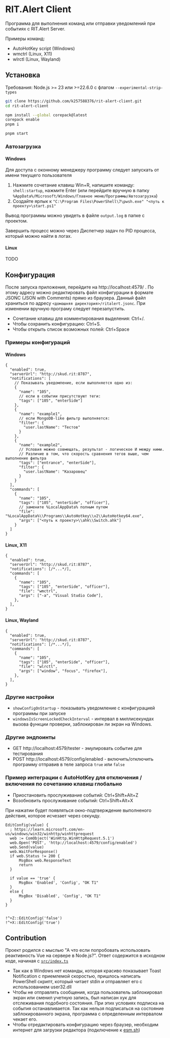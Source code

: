 # RIT.Alert Client

Программа для выполнения команд или отправки уведомлений при событиях с RIT.Alert Server.

Примеры команд:

- AutoHotKey script (Windows)
- wmctrl (Linux, X11)
- wlrctl (Linux, Wayland)

## Установка

Требования: Node.js >= 23 или >=22.6.0 c флагом `--experimental-strip-types`

```bash
git clone https://github.com/k257588376/rit-alert-client.git
cd rit-alert-client

npm install --global corepack@latest
corepack enable
pnpm i

pnpm start
```

### Автозагрузка

#### Windows

Для доступа с оконному менеджеру программу следует запускать от имени текущего пользователя

1. Нажмите сочетание клавиш Win+R, напишите команду: `shell:startup`,
   нажмите Enter (или перейдите вручную в папку `%AppData%/Microsoft/Windows/Главное меню/Программы/Автозагрузка`)
2. Создайте ярлык к `"C:\Program Files\PowerShell\7\pwsh.exe" "<путь к проекту>\start.ps1"`

Вывод программы можно увидеть в файле `output.log` в папке с проектом.

Завершить процесс можно через Диспетчер задач по PID процесса, который можно найти в логах.

#### Linux

TODO

## Конфигурация

После запуска приложения, перейдите на http://localhost:4579/ . По этому адресу можно редактировать файл конфигурации в формате JSONC (JSON with Comments) прямо из браузера. Данный файл храниться по адресу `<домашняя директория>/ritalert.jsonc`. При изменении вручную програму следует перезапустить.

- Сочетание клавиш для комментирования выделения: Сtrl+/. 
- Чтобы сохранить конфигурацию: Ctrl+S. 
- Чтобы открыть список возможных полей: Ctrl+Space

### Примеры конфигураций

#### Windows

```jsonc
{
  "enabled": true,
  "serverUrl": "http://skud.rit:8787",
  "notifications": [
    // Показывать уведомление, если выполняется одно из:
    {
      "name": "105",
      // если в событии присутствуют теги:
      "tags": ["105", "enterSide"]
    },
    {
      "name": "example1",
      // если MongoDB-like фильтр выполняется:
      "filter": {
        "user.lastName": "Тестов"
      }
    },
    {
      "name": "example2",
      // Условия можно совмещать, результат - логическое И между ними. 
      // Различие в том, что скорость сравнения тегов выше, чем выполнение фильтра
      "tags": ["entrance", "enterSide"],
      "filter": {
        "user.lastName": "Казаровец"
      }
    }
  ],
  "commands": [
    {
      "name": "105",
      "tags": ["105", "enterSide", "officer"],
      // замените %LocalAppData% полным путем
      "file": "%LocalAppData%\\Programs\\AutoHotkey\\v2\\AutoHotkey64.exe", 
      "args": ["<путь к проекту>\\ahk\\Switch.ahk"]
    }
  ]
}
```

#### Linux, X11

```jsonc
{
  "enabled": true,
  "serverUrl": "http://skud.rit:8787",
  "notifications": [/*...*/],
  "commands": [
    {
      "name": "105",
      "tags": ["105", "enterSide", "officer"],
      "file": "wmctrl",
      "args": ["-a", "Visual Studio Code"],
    },
  ],
}
```

#### Linux, Wayland
```jsonc
{
  "enabled": true,
  "serverUrl": "http://skud.rit:8787",
  "notifications": [/*...*/],
  "commands": [
    {
      "name": "105",
      "tags": ["105", "enterSide", "officer"],
      "file": "wlrctl",
      "args": ["window", "focus", "firefox"],
    },
  ],
}
```

### Другие настройки 

- `showConfigOnStartup` - показывать уведомление с конфигурацией программы при запуске
- `windowsIsScreenLockedCheckInterval` - интервал в миллисекундах вызова функции проверки, заблокирован ли экран на Windows.

### Другие эндпоинты

- GET http://localhost:4579/tester - эмулировать событие для тестирования
- POST http://localhost:4579/config/enabled - включить/отключить программу отправив в теле запроса `true` или `false`

### Пример интеграции с AutoHotKey для отключения / включения по сочетанию клавиш глобально

- Приостановить прослуживание событий: Ctrl+Shift+Alt+Z
- Возобновить прослуживание событий: Ctrl+Shift+Alt+X

При нажатии будет появляться окно-подтверждение выполненого действия, которое исчезает через секунду.

```ahk
EditConfig(value) {
  ; https://learn.microsoft.com/en-us/windows/win32/winhttp/winhttprequest
  web := ComObject('WinHttp.WinHttpRequest.5.1')
  web.Open('POST', 'http://localhost:4579/config/enabled')
  web.Send(value)
  web.WaitForResponse()
  if web.Status != 200 {
      MsgBox web.ResponseText
      return
  }  

  if value == 'true' {
      MsgBox 'Enabled', 'Config', "OK T1"
  }
  else {
      MsgBox 'Disabled', 'Config', "OK T1"
  }
}


!^+Z::EditConfig('false')
!^+X::EditConfig('true')
```

## Contribution

Проект родился с мыслью "А что если попробовать использовать реактивность Vue на сервере в Node.js?". Ответ содержится в исходном коде, начиная с [`src/index.ts`](https://github.com/k257588376/rit-alert-client/blob/main/src/index.ts)

- Так как в Windows нет команды, которая красиво показывает Toast Notification с приемлемой скоростью, пришлось написать PowerShell скрипт, который читает stdin и отправляет его с использованием user32.dll
- Чтобы не отправлять сообщения, когда пользователь заблокировал экран или сменил учетную запись, был написан хук для отслеживания подобного состояния. При этих условиях подписка на события останавливается. Так как нельзя подписаться на состояние заблокированного экрана, программа с определенным интервалом чекает его.
- Чтобы отредактировать конфигурацию через браузер, необходим интернет для загрузки редактора (подключение к [esm.sh](https://esm.sh/))
